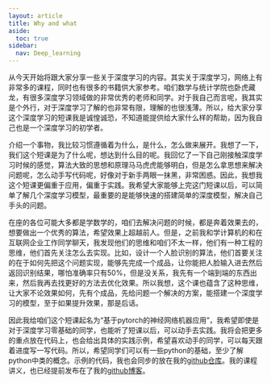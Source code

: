 ```yaml
---
layout: article
title: Why and what
aside:
  toc: true
sidebar:
  nav: Deep_learning
---
```


从今天开始将跟大家分享一些关于深度学习的内容。其实关于深度学习，网络上有非常多的课程，同时也有很多的书籍供大家参考。咱们数学与统计学院也卧虎藏龙，有很多深度学习领域做的非常优秀的老师和同学。对于我自己而言呢，我其实是个外行，对于深度学习了解的也非常有限，理解的也很浅薄。所以，给大家分享这个深度学习的短课我是诚惶诚恐，不知道能提供给大家什么样的帮助，因为我自己也是一个深度学习的初学者。

介绍一个事物，我比较习惯遵循着为什么，是什么，怎么做来展开。我想了一下，我们这个短课是为了什么呢，想达到什么目的呢。我回忆了一下自己刚接触深度学习时候的感觉，算法大致的思想和原理马马虎虎能够明白，但是怎么拿思想来解决问题呢，怎么动手写代码呢，好像对于新手两眼一抹黑，非常困惑。因此，我想我这个短课更偏重于应用，偏重于实践。我希望大家能够上完这门短课以后，可以简单了解几个深度学习模型，最重要的是能够快速的搭建简单的深度模型，解决自己手头的问题。

在座的各位可能大多都是学数学的，咱们去解决问题的时候，都是奔着效果去的，想要做出一个优秀的算法，希望效果上超越前人。但是，之前我和学计算机的和在互联网企业工作同学聊天，我发现他们的思维和咱们不太一样，他们有一种工程的思维，他们首先关注怎么去实现。比如，设计一个人脸识别的算法，他们首要关注的在于如何先把这个问题实现，能够先完成一个成品，让你能把人脸输入进去然后返回识别结果，哪怕准确率只有50%，但是没关系，我先有一个端到端的东西出来，然后我再去找更好的方法去优化效果。所以我想，这个课也蕴含了这种思维，让大家不论效果如何，先有个成品，先给问题一个解决的方案，能搭建一个深度学习的模型，至于如果提升效果，那是后话。

因此我给咱们这个短课起名为“基于pytorch的神经网络机器应用”，我希望即使是对于深度学习零基础的同学，也能听了短课以后，可以动手去实践。我将会把更多的重点放在代码上，也会给出具体的实践示例，希望喜欢动手的同学，可以每天跟着进度写一写代码。所以，希望同学们可以有一些python的基础，至少了解python中类的概念。示例的代码，我也会同步的放在我的[github仓库](https://github.com/Wu-Haonan/Deep_learning_short_course/)。我的课程讲义，也已经提前发布在了我的[github博客](https://wu-haonan.github.io/2022/01/10/Why_and_what.html)。